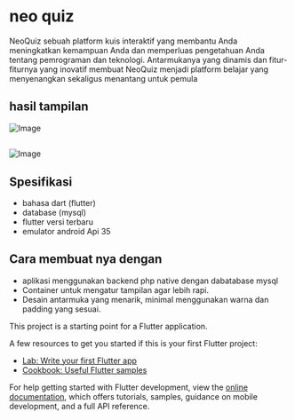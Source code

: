 # neo quiz

NeoQuiz sebuah platform kuis interaktif yang membantu Anda meningkatkan kemampuan Anda dan memperluas pengetahuan Anda tentang pemrograman dan teknologi. Antarmukanya yang dinamis dan fitur-fiturnya yang inovatif membuat NeoQuiz menjadi platform belajar yang menyenangkan sekaligus menantang untuk pemula

## hasil tampilan

![Image](https://github.com/user-attachments/assets/82b39d6d-4c92-40a6-acef-36462a94b019)

## 

![Image](https://github.com/user-attachments/assets/5f1dbfd1-da06-4451-bd9a-3667f12d22c3)


## Spesifikasi
- bahasa dart (flutter)
- database (mysql)
- flutter versi terbaru
- emulator android Api 35

## Cara membuat nya dengan
- aplikasi menggunakan backend php native dengan dabatabase mysql
- Container untuk mengatur tampilan agar lebih rapi.
- Desain antarmuka yang menarik, minimal menggunakan warna dan padding yang sesuai.

This project is a starting point for a Flutter application.

A few resources to get you started if this is your first Flutter project:

- [Lab: Write your first Flutter app](https://docs.flutter.dev/get-started/codelab)
- [Cookbook: Useful Flutter samples](https://docs.flutter.dev/cookbook)

For help getting started with Flutter development, view the
[online documentation](https://docs.flutter.dev/), which offers tutorials,
samples, guidance on mobile development, and a full API reference.
